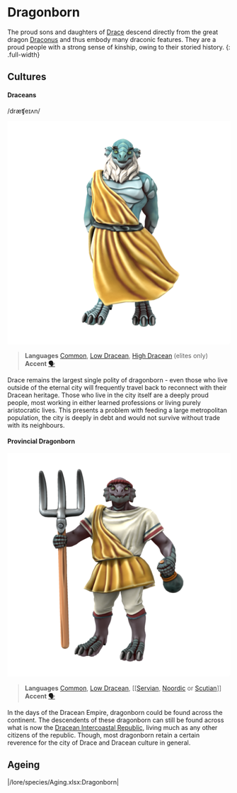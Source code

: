# Dragonborn

The proud sons and daughters of [Drace](/places/drace) descend directly from the great dragon [Draconus](/lore/cosmology/deigen/dragons/draconus) and thus embody many draconic features. They are a proud people with a strong sense of kinship, owing to their storied history.
{: .full-width}

## Cultures

#### Draceans
/dræʧeɪʌn/

![](dragonborn-dracean.png)

> **Languages** [Common](/lore/languages/common), [Low Dracean](/lore/languages/dracean#low-dracean), [High Dracean](/lore/languages/dracean#high-dracean) (elites only)
> **Accent** [🗣️](https://www.dialectsarchive.com/italy-7)

Drace remains the largest single polity of dragonborn - even those who live outside of the eternal city will frequently travel back to reconnect with their Dracean heritage. Those who live in the city itself are a deeply proud people, most working in either learned professions or living purely aristocratic lives. This presents a problem with feeding a large metropolitan population, the city is deeply in debt and would not survive without trade with its neighbours.

#### Provincial Dragonborn

![](dragonborn-provincial.png)

> **Languages** [Common](/lore/languages/common), [Low Dracean](/lore/languages/dracean#low-dracean), [[[Servian](/lore/languages/servian), [Noordic](/lore/languages/noordic) or [Scutian](/lore/languages/parbati#scutian)]]
> **Accent** [🗣️](https://www.dialectsarchive.com/netherlands-1)

In the days of the Dracean Empire, dragonborn could be found across the continent. The descendents of these dragonborn can still be found across what is now the [Dracean Intercoastal Republic](/places/dracean_intercoastal_republic/), living much as any other citizens of the republic. Though, most dragonborn retain a certain reverence for the city of Drace and Dracean culture in general.

## Ageing
|/lore/species/Aging.xlsx:Dragonborn|
